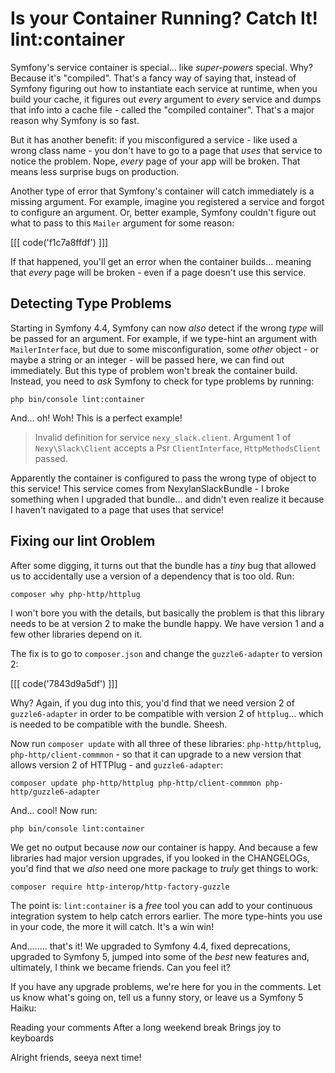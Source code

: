 # Is your Container Running? Catch It! lint:container

Symfony's service container is special... like *super-powers* special. Why? Because
it's "compiled". That's a fancy way of saying that, instead of Symfony figuring
out how to instantiate each service at runtime, when you build your cache, it
figures out *every* argument to *every* service and dumps that info into a cache
file - called the "compiled container". That's a major reason why Symfony is so
fast.

But it has another benefit: if you misconfigured a service - like used a wrong
class name - you don't have to go to a page that *uses* that service to notice the
problem. Nope, *every* page of your app will be broken. That means less surprise
bugs on production.

Another type of error that Symfony's container will catch immediately is a missing
argument. For example, imagine you registered a service and forgot to configure
an argument. Or, better example, Symfony couldn't figure out what to pass to this
`Mailer` argument for some reason:

[[[ code('f1c7a8ffdf') ]]]

If that happened, you'll get an error when the container builds... meaning
that *every* page will be broken - even if a page doesn't use this service.

## Detecting Type Problems

Starting in Symfony 4.4, Symfony can now *also* detect if the wrong *type* will
be passed for an argument. For example, if we type-hint an argument with
`MailerInterface`, but due to some misconfiguration, some *other* object - or maybe
a string or an integer - will be passed here, we can find out immediately. But
this type of problem won't break the container build. Instead, you need to *ask*
Symfony to check for type problems by running:

```terminal
php bin/console lint:container
```

And... oh! Woh! This is a perfect example!

> Invalid definition for service `nexy_slack.client`. Argument 1 of
> `Nexy\Slack\Client` accepts a Psr `ClientInterface`, `HttpMethodsClient` passed.

Apparently the container is configured to pass the wrong type of object to this
service! This service comes from NexylanSlackBundle - I broke something when I
upgraded that bundle... and didn't even realize it because I haven't navigated
to a page that uses that service!

## Fixing our lint Oroblem

After some digging, it turns out that the bundle has a *tiny* bug that allowed
us to accidentally use a version of a dependency that is too old. Run:

```terminal
composer why php-http/httplug
```

I won't bore you with the details, but basically the problem is that this library
needs to be at version 2 to make the bundle happy. We have version 1 and a few
other libraries depend on it.

The fix is to go to `composer.json` and change the `guzzle6-adapter` to
version 2:

[[[ code('7843d9a5df') ]]]

Why? Again, if you dug into this, you'd find that we need version 2
of `guzzle6-adapter` in order to be compatible with version 2 of `httplug`...
which is needed to be compatible with the bundle. Sheesh.

Now run `composer update` with all three of these libraries:
`php-http/httplug`, `php-http/client-commmon` - so that it can upgrade to a new
version that allows version 2 of HTTPlug - and `guzzle6-adapter`:

```terminal-silent
composer update php-http/httplug php-http/client-commmon php-http/guzzle6-adapter
```

And... cool! Now run:

```terminal
php bin/console lint:container
```

We get no output because *now* our container is happy. And because a few libraries
had major version upgrades, if you looked in the CHANGELOGs, you'd find that we
*also* need one more package to *truly* get things to work:

```terminal
composer require http-interop/http-factory-guzzle
```

The point is: `lint:container` is a *free* tool you can add to your continuous
integration system to help catch errors earlier. The more type-hints you use
in your code, the more it will catch. It's a win win!

And........ that's it! We upgraded to Symfony 4.4, fixed deprecations,
upgraded to Symfony 5, jumped into some of the *best* new features and, ultimately,
I think we became friends. Can you feel it?

If you have any upgrade problems, we're here for you in the comments. Let us
know what's going on, tell us a funny story, or leave us a Symfony 5 Haiku:

Reading your comments
After a long weekend break
Brings joy to keyboards

Alright friends, seeya next time!
